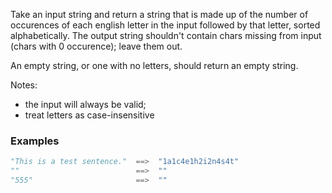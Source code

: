 Take an input string and return a string that is made up of the number of occurences of each english letter in the input 
followed by that letter, sorted alphabetically. The output string shouldn't contain chars missing from input 
(chars with 0 occurence); leave them out.

An empty string, or one with no letters, should return an empty string.

Notes:

* the input will always be valid;
* treat letters as case-insensitive

### Examples

```python
"This is a test sentence."  ==>  "1a1c4e1h2i2n4s4t"
""                          ==>  ""
"555"                       ==>  ""
```